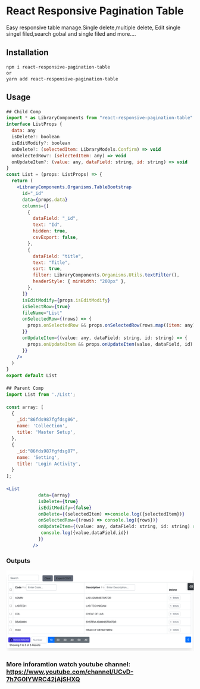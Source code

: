 # React Responsive Pagination Table

Easy responsive table manage.Single delete,multiple delete, Edit single singel filed,search gobal and single filed and more....

## Installation

```
npm i react-responsive-pagination-table
or
yarn add react-responsive-pagination-table
```

## Usage

```jsx
## Child Comp
import * as LibraryComponents from "react-responsive-pagination-table"
interface ListProps {
  data: any
  isDelete?: boolean
  isEditModify?: boolean
  onDelete?: (selectedItem: LibraryModels.Confirm) => void
  onSelectedRow?: (selectedItem: any) => void
  onUpdateItem?: (value: any, dataField: string, id: string) => void
}
const List = (props: ListProps) => {
  return (
    <LibraryComponents.Organisms.TableBootstrap
      id="_id"
      data={props.data}
      columns={[
        {
          dataField: "_id",
          text: "Id",
          hidden: true,
          csvExport: false,
        },
        {
          dataField: "title",
          text: "Title",
          sort: true,
          filter: LibraryComponents.Organisms.Utils.textFilter(),
          headerStyle: { minWidth: "200px" },
        },
      ]}
      isEditModify={props.isEditModify}
      isSelectRow={true}
      fileName="List"
      onSelectedRow={(rows) => {
        props.onSelectedRow && props.onSelectedRow(rows.map((item: any) => item._id))
      }}
      onUpdateItem={(value: any, dataField: string, id: string) => {
        props.onUpdateItem && props.onUpdateItem(value, dataField, id)
      }}
    />
  )
}
export default List

## Parent Comp
import List from './List';

const array: [
  {
    _id:"86fds987fgfdsg86",
    name: 'Collection',
    title: 'Master Setup',
  },
  {
    _id:"86fds987fgfdsg87",
    name: 'Setting',
    title: 'Login Activity',
  }
];

<List
            data={array}
            isDelete={true}
            isEditModify={false}
            onDelete={(selectedItem) =>console.log({selectedItem})}
            onSelectedRow={(rows) => console.log({rows})}
            onUpdateItem={(value: any, dataField: string, id: string) => {
             console.log({value,dataField,id})
            }}
          />
```

### Outputs

<img src="https://github.com/appasaheb4/react-responsive-pagination-table/blob/main/assets/table.png">

### More inforamtion watch youtube channel: https://www.youtube.com/channel/UCvD-7h7G0IYWRC42jAjSHXQ
